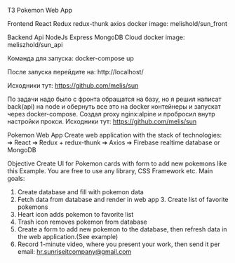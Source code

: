 ТЗ Pokemon Web App

Frontend
React Redux redux-thunk axios
docker image: melishold/sun_front

Backend Api
NodeJs Express MongoDB Cloud
docker image: meliszhold/sun_api

Команда для запуска: docker-compose up

После запуска перейдите на: http://localhost/

Исходники тут: https://github.com/melis/sun

По задачи надо было с фронта обращатся на базу, но я решил написат back(api) на node и обернуть все это на docker контейнеры и запускат через docker-compose. Создал proxy nginx:alpine и пробросил внутр настройки прокси. Исходники тут: https://github.com/melis/sun

Pokemon Web App
Create web application with the stack of technologies: ➔ React
➔ Redux + redux-thunk
➔ Axios
➔ Firebase realtime database or MongoDB

Objective
Create UI for Pokemon cards with form to add new pokemons like this Example. You are free to use any library, CSS Framework etc.
Main goals:

1. Create database and fill with pokemon data
2. Fetch data from database and render in web app 3. Create list of favorite pokemons
3. Heart icon adds pokemon to favorite list
4. Trash icon removes pokemon from database
5. Create a form to add new pokemon to the database, then refresh data in the web application.(See example)
6. Record 1-minute video, where you present your work, then send it per email: hr.sunriseitcompany@gmail.com
